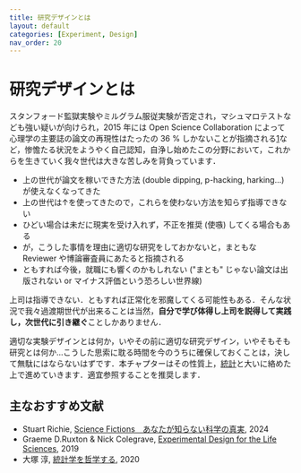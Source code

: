 ```yaml
---
title: 研究デザインとは
layout: default
categories: [Experiment, Design]
nav_order: 20
---
```


# 研究デザインとは
スタンフォード監獄実験やミルグラム服従実験が否定され，マシュマロテストなども強い疑いが向けられ，2015 年には Open Science Collaboration によって心理学の主要誌の論文の再現性はたったの 36 % しかないことが指摘される[1](https://doi.org/10.1126/science.aac4716)など，惨憺たる状況をようやく自己認知，自浄し始めたこの分野において，これからを生きていく我々世代は大きな苦しみを背負っています．

- 上の世代が論文を稼いできた方法 (double dipping, p-hacking, harking...) が使えなくなってきた
- 上の世代は↑を使ってきたので，これらを使わない方法を知らず指導できない
- ひどい場合は未だに現実を受け入れず，不正を推奨 (使嗾) してくる場合もある
- が，こうした事情を理由に適切な研究をしておかないと，まともな Reviewer や博論審査員にあたると指摘される
- ともすれば今後，就職にも響くのかもしれない ("まとも" じゃない論文は出版されない or マイナス評価という恐ろしい世界線)

上司は指導できない．ともすれば正常化を邪魔してくる可能性もある．そんな状況で我々過渡期世代が出来ることは当然，**自分で学び体得し上司を説得して実践し，次世代に引き継ぐ**ことしかありません．

適切な実験デザインとは何か，いやその前に適切な研究デザイン，いやそもそも研究とは何か...こうした思索に耽る時間を今のうちに確保しておくことは，決して無駄にはならないはずです．本チャプターはその性質上，[統計](../../Math/Statistics/test.html)と大いに絡めた上で進めていきます．適宜参照することを推奨します．

## 主なおすすめ文献
- Stuart Richie, [Science Fictions　あなたが知らない科学の真実](https://amzn.asia/d/h00Msvp), 2024
- Graeme D.Ruxton & Nick Colegrave, [Experimental Design for the Life Sciences](https://amzn.asia/d/aynvlvT), 2019
- 大塚 淳, [統計学を哲学する](https://amzn.asia/d/2buQxD8), 2020